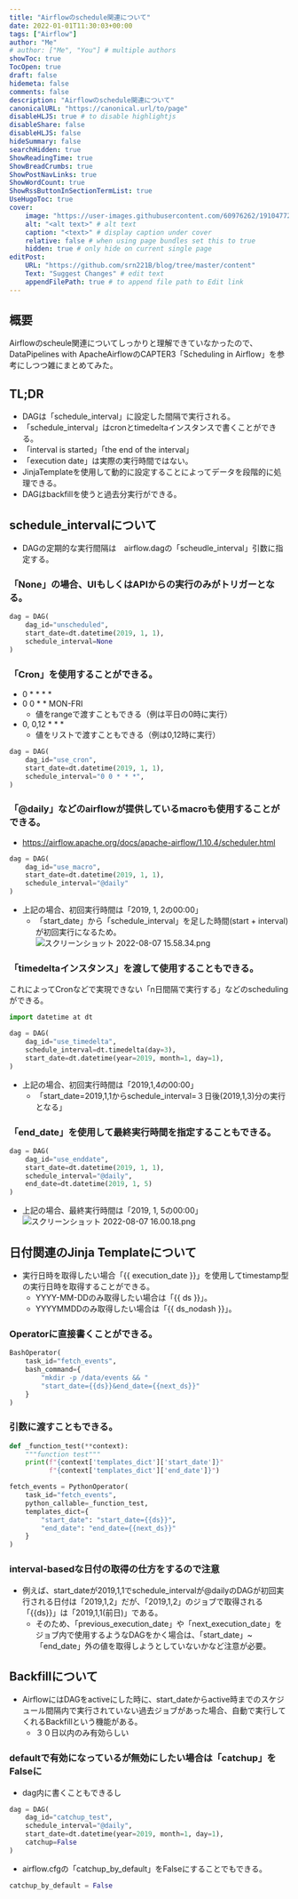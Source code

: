 ```yaml
---
title: "Airflowのschedule関連について"
date: 2022-01-01T11:30:03+00:00
tags: ["Airflow"]
author: "Me"
# author: ["Me", "You"] # multiple authors
showToc: true
TocOpen: true
draft: false
hidemeta: false
comments: false
description: "Airflowのschedule関連について"
canonicalURL: "https://canonical.url/to/page"
disableHLJS: true # to disable highlightjs
disableShare: false
disableHLJS: false
hideSummary: false
searchHidden: true
ShowReadingTime: true
ShowBreadCrumbs: true
ShowPostNavLinks: true
ShowWordCount: true
ShowRssButtonInSectionTermList: true
UseHugoToc: true
cover:
    image: "https://user-images.githubusercontent.com/60976262/191047722-dd7ed9ad-6e00-4b50-8073-24ae9602b8d6.png" # image path/url
    alt: "<alt text>" # alt text
    caption: "<text>" # display caption under cover
    relative: false # when using page bundles set this to true
    hidden: true # only hide on current single page
editPost:
    URL: "https://github.com/srn221B/blog/tree/master/content"
    Text: "Suggest Changes" # edit text
    appendFilePath: true # to append file path to Edit link
---
```


## 概要
Airflowのscheule関連についてしっかりと理解できていなかったので、DataPipelines with ApacheAirflowのCAPTER3「Scheduling in Airflow」を参考にしつつ雑にまとめてみた。

## TL;DR
- DAGは「schedule_interval」に設定した間隔で実行される。
- 「schedule_interval」はcronとtimedeltaインスタンスで書くことができる。
- 「interval is started」「the end of the interval」
- 「execution date」は実際の実行時間ではない。
- JinjaTemplateを使用して動的に設定することによってデータを段階的に処理できる。
- DAGはbackfillを使うと過去分実行ができる。


## schedule_intervalについて
- DAGの定期的な実行間隔は　airflow.dagの「scheudle_interval」引数に指定する。
### 「None」の場合、UIもしくはAPIからの実行のみがトリガーとなる。
```python
dag = DAG(
    dag_id="unscheduled",
    start_date=dt.datetime(2019, 1, 1),
    schedule_interval=None
)
```

### 「Cron」を使用することができる。
- 0 * * * *
- 0 0 * * MON-FRI
    - 値をrangeで渡すこともできる（例は平日の0時に実行）
- 0, 0,12 * * *
    - 値をリストで渡すこともできる（例は0,12時に実行）
```python
dag = DAG(
    dag_id="use_cron",
    start_date=dt.datetime(2019, 1, 1),
    schedule_interval="0 0 * * *",
)
```

### 「@daily」などのairflowが提供しているmacroも使用することができる。
- https://airflow.apache.org/docs/apache-airflow/1.10.4/scheduler.html
```python
dag = DAG(
    dag_id="use_macro",
    start_date=dt.datetime(2019, 1, 1),
    schedule_interval="@daily"
)
```
- 上記の場合、初回実行時間は「2019, 1, 2の00:00」
    - 「start_date」から「schedule_interval」を足した時間(start + interval)が初回実行になるため。
![スクリーンショット 2022-08-07 15.58.34.png](https://qiita-image-store.s3.ap-northeast-1.amazonaws.com/0/289561/cbe483c0-42e4-3dd3-c180-a22a7393be5f.png)


### 「timedeltaインスタンス」を渡して使用することもできる。
これによってCronなどで実現できない「n日間隔で実行する」などのschedulingができる。
```python
import datetime at dt

dag = DAG(
    dag_id="use_timedelta",
    schedule_interval=dt.timedelta(day=3),
    start_date=dt.datetime(year=2019, month=1, day=1),
)
```
- 上記の場合、初回実行時間は「2019,1,4の00:00」
    - 「start_date=2019,1,1からschedule_interval=３日後(2019,1,3)分の実行となる」

### 「end_date」を使用して最終実行時間を指定することもできる。
```python
dag = DAG(
    dag_id="use_enddate",
    start_date=dt.datetime(2019, 1, 1),
    schedule_interval="@daily",
    end_date=dt.datetime(2019, 1, 5)
)
```
- 上記の場合、最終実行時間は「2019, 1, 5の00:00」
![スクリーンショット 2022-08-07 16.00.18.png](https://qiita-image-store.s3.ap-northeast-1.amazonaws.com/0/289561/dd523315-030d-dd1a-233e-004f68861307.png)



## 日付関連のJinja Templateについて
- 実行日時を取得したい場合「{{ execution_date }}」を使用してtimestamp型の実行日時を取得することができる。
    - YYYY-MM-DDのみ取得したい場合は「{{ ds }}」。
    - YYYYMMDDのみ取得したい場合は「{{ ds_nodash }}」。
### Operatorに直接書くことができる。
```python
BashOperator(
    task_id="fetch_events",
    bash_command={
        "mkdir -p /data/events && "
        "start_date={{ds}}&end_date={{next_ds}}"
    }
)
```
### 引数に渡すこともできる。
```python
def _function_test(**context):
    """function test"""
    print(f"{context['templates_dict']['start_date']}"
          f"{context['templates_dict']['end_date']}")

fetch_events = PythonOperator(
    task_id="fetch_events",
    python_callable=_function_test,
    templates_dict={
        "start_date": "start_date={{ds}}",
        "end_date": "end_date={{next_ds}}"
    }
)
```
### interval-basedな日付の取得の仕方をするので注意
- 例えば、start_dateが2019,1,1でschedule_intervalが@dailyのDAGが初回実行される日付は「2019,1,2」だが、「2019,1,2」のジョブで取得される「{{ds}}」は「2019,1,1(前日)」である。
    - そのため、「previous_execution_date」や「next_execution_date」をジョブ内で使用するようなDAGをかく場合は、「start_date」~「end_date」外の値を取得しようとしていないかなど注意が必要。

## Backfillについて
- AirflowにはDAGをactiveにした時に、start_dateからactive時までのスケジュール間隔内で実行されていない過去ジョブがあった場合、自動で実行してくれるBackfillという機能がある。
    - ３０日以内のみ有効らしい
### defaultで有効になっているが無効にしたい場合は「catchup」をFalseに
- dag内に書くこともできるし
```python
dag = DAG(
    dag_id="catchup_test",
    schedule_interval="@daily",
    start_date=dt.datetime(year=2019, month=1, day=1),
    catchup=False
)
```
- airflow.cfgの「catchup_by_default」をFalseにすることでもできる。
```python
catchup_by_default = False
```
